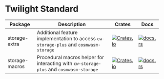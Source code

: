 # Twilight Standard

|Package|Description|Crates|Docs|
|--|--|--|--|
|storage-extra|Additional feature implementation to access `cw-storage-plus` and `cosmwasm-storage`|[![Crates.io](https://img.shields.io/crates/v/tw-storage-extra)](https://crates.io/crates/tw-storage-extra)|[![docs.rs](https://img.shields.io/docsrs/tw-storage-extra)](https://docs.rs/tw-storage-extra)
|storage-macros|Procedural macros helper for interacting with `cw-storage-plus` and `cosmwasm-storage`|[![Crates.io](https://img.shields.io/crates/v/tw-storage-macros)](https://crates.io/crates/tw-storage-macros)|[![docs.rs](https://img.shields.io/docsrs/tw-storage-macros)](https://docs.rs/tw-storage-macros) 
